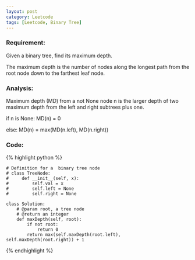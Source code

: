 ```yaml
---
layout: post
category: Leetcode
tags: [Leetcode, Binary Tree]
---
```

### Requirement:
Given a binary tree, find its maximum depth.

The maximum depth is the number of nodes along the longest path from the root node down to the farthest leaf node.

### Analysis:
Maximum depth (MD) from a not None node n is the larger depth of two maximum depth from the left and right subtrees plus one.

if n is None: MD(n) = 0

else: MD(n) = max(MD(n.left), MD(n.right))


### Code:
{% highlight python %}

    # Definition for a  binary tree node
    # class TreeNode:
    #     def __init__(self, x):
    #         self.val = x
    #         self.left = None
    #         self.right = None

    class Solution:
        # @param root, a tree node
        # @return an integer
        def maxDepth(self, root):
            if not root:
                return 0
            return max(self.maxDepth(root.left), self.maxDepth(root.right)) + 1
     
{% endhighlight %}